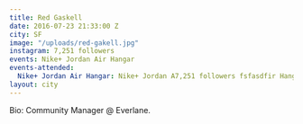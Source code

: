 ```yaml
---
title: Red Gaskell
date: 2016-07-23 21:33:00 Z
city: SF
image: "/uploads/red-gakell.jpg"
instagram: 7,251 followers
events: Nike+ Jordan Air Hangar
events-attended:
  Nike+ Jordan Air Hangar: Nike+ Jordan A7,251 followers fsfasdfir Hangar
layout: city
---
```


Bio: Community Manager @ Everlane. 